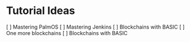 # Tutorial Ideas
[ ] Mastering PalmOS
[ ] Mastering Jenkins
[ ] Blockchains with BASIC
[ ] One more blockchains
[ ] Blockchains with BASIC
